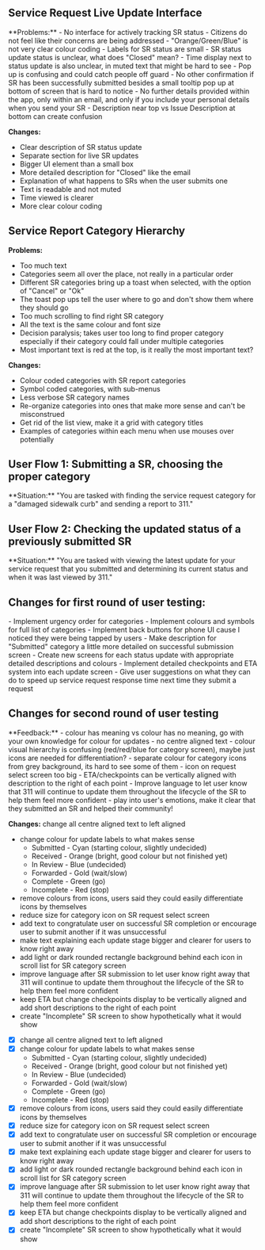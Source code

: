 <h2>Service Request Live Update Interface</h2>
**Problems:**
- No interface for actively tracking SR status
- Citizens do not feel like their concerns are being addressed
- "Orange/Green/Blue" is not very clear colour coding
- Labels for SR status are small
- SR status update status is unclear, what does "Closed" mean?
- Time display next to status update is also unclear, in muted text that might be hard to see
- Pop up is confusing and could catch people off guard
- No other confirmation if SR has been successfully submitted besides a small tooltip pop up at bottom of screen that is hard to notice
- No further details provided within the app, only within an email, and only if you include your personal details when you send your SR
- Description near top vs Issue Description at bottom can create confusion

**Changes:**
- Clear description of SR status update
- Separate section for live SR updates
- Bigger UI element than a small box
- More detailed description for "Closed" like the email
- Explanation of what happens to SRs when the user submits one
- Text is readable and not muted
- Time viewed is clearer
- More clear colour coding

<h2>Service Report Category Hierarchy</h2>

**Problems:**
- Too much text
- Categories seem all over the place, not really in a particular order
- Different SR categories bring up a toast when selected, with the option of "Cancel" or "Ok"
- The toast pop ups tell the user where to go and don't show them where they should go
- Too much scrolling to find right SR category
- All the text is the same colour and font size
- Decision paralysis; takes user too long to find proper category especially if their category could fall under multiple categories
- Most important text is red at the top, is it really the most important text?

**Changes:**
- Colour coded categories with SR report categories
- Symbol coded categories, with sub-menus
- Less verbose SR category names
- Re-organize categories into ones that make more sense and can't be misconstrued
- Get rid of the list view, make it a grid with category titles
- Examples of categories within each menu when use mouses over potentially

<h2>User Flow 1: Submitting a SR, choosing the proper category</h2>
**Situation:** "You are tasked with finding the service request category for a "damaged sidewalk curb" and sending a report to 311."




<h2>User Flow 2: Checking the updated status of a previously submitted SR</h2>
**Situation:** "You are tasked with viewing the latest update for your service request that you submitted and determining its current status and when it was last viewed by 311."


<h2>Changes for first round of user testing:</h2>
- Implement urgency order for categories
- Implement colours and symbols for full list of categories
- Implement back buttons for phone UI cause I noticed they were being tapped by users
- Make description for "Submitted" category a little more detailed on successful submission screen
- Create new screens for each status update with appropriate detailed descriptions and colours
- Implement detailed checkpoints and ETA system into each update screen
- Give user suggestions on what they can do to speed up service request response time next time they submit a request

<h2>Changes for second round of user testing</h2>
**Feedback:**
- colour has meaning vs colour has no meaning, go with your own knowledge for colour for updates
- no centre aligned text
- colour visual hierarchy is confusing (red/red/blue for category screen), maybe just icons are needed for differentiation?
- separate colour for category icons from grey background, its hard to see some of them
- icon on request select screen too big
- ETA/checkpoints can be vertically aligned with description to the right of each point
- Improve language to let user know that 311 will continue to update them throughout the lifecycle of the SR to help them feel more confident
- play into user's emotions, make it clear that they submitted an SR and helped their community!

**Changes:**
change all centre aligned text to left aligned
- change colour for update labels to what makes sense
	- Submitted - Cyan (starting colour, slightly undecided)
	- Received - Orange (bright, good colour but not finished yet)
	- In Review - Blue (undecided)
	- Forwarded - Gold (wait/slow)
	- Complete - Green (go)
	- Incomplete - Red (stop)
- remove colours from icons, users said they could easily differentiate icons by themselves
- reduce size for category icon on SR request select screen
- add text to congratulate user on successful SR completion or encourage user to submit another if it was unsuccessful
- make text explaining each update stage bigger and clearer for users to know right away
- add light or dark rounded rectangle background behind each icon in scroll list for SR category screen
- improve language after SR submission to let user know right away that 311 will continue to update them throughout the lifecycle of the SR to help them feel more confident
- keep ETA but change checkpoints display to be vertically aligned and add short descriptions to the right of each point
- create "Incomplete" SR screen to show hypothetically what it would show

- [x] change all centre aligned text to left aligned 
- [x] change colour for update labels to what makes sense
    - Submitted - Cyan (starting colour, slightly undecided)
	- Received - Orange (bright, good colour but not finished yet)
	- In Review - Blue (undecided)
	- Forwarded - Gold (wait/slow)
	- Complete - Green (go)
	- Incomplete - Red (stop)
- [x] remove colours from icons, users said they could easily differentiate icons by themselves
- [x] reduce size for category icon on SR request select screen
- [x] add text to congratulate user on successful SR completion or encourage user to submit another if it was unsuccessful
- [x] make text explaining each update stage bigger and clearer for users to know right away
- [x]  add light or dark rounded rectangle background behind each icon in scroll list for SR category screen
- [x] improve language after SR submission to let user know right away that 311 will continue to update them throughout the lifecycle of the SR to help them feel more confident
- [x]  keep ETA but change checkpoints display to be vertically aligned and add short descriptions to the right of each point
- [x] create "Incomplete" SR screen to show hypothetically what it would show